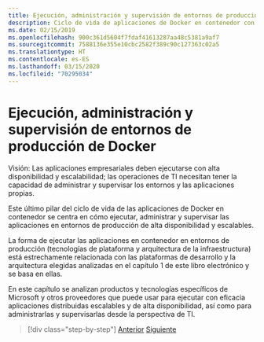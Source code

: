 ```yaml
---
title: Ejecución, administración y supervisión de entornos de producción de Docker
description: Ciclo de vida de aplicaciones de Docker en contenedor con la plataforma y las herramientas de Microsoft
ms.date: 02/15/2019
ms.openlocfilehash: 900c361d5604f7fdaf41613287aa48c5381a9af7
ms.sourcegitcommit: 7588136e355e10cbc2582f389c90c127363c02a5
ms.translationtype: HT
ms.contentlocale: es-ES
ms.lasthandoff: 03/15/2020
ms.locfileid: "70295034"
---
```

# <a name="run-manage-and-monitor-docker-production-environments"></a>Ejecución, administración y supervisión de entornos de producción de Docker

Visión: Las aplicaciones empresariales deben ejecutarse con alta disponibilidad y escalabilidad; las operaciones de TI necesitan tener la capacidad de administrar y supervisar los entornos y las aplicaciones propias.

Este último pilar del ciclo de vida de las aplicaciones de Docker en contenedor se centra en cómo ejecutar, administrar y supervisar las aplicaciones en entornos de producción de alta disponibilidad y escalables.

La forma de ejecutar las aplicaciones en contenedor en entornos de producción (tecnologías de plataforma y arquitectura de la infraestructura) está estrechamente relacionada con las plataformas de desarrollo y la arquitectura elegidas analizadas en el capítulo 1 de este libro electrónico y se basa en ellas.

En este capítulo se analizan productos y tecnologías específicos de Microsoft y otros proveedores que puede usar para ejecutar con eficacia aplicaciones distribuidas escalables y de alta disponibilidad, así como para administrarlas y supervisarlas desde la perspectiva de TI.

>[!div class="step-by-step"]
>[Anterior](../docker-devops-workflow/create-ci-cd-pipelines-azure-devops-services-aspnetcore-kubernetes.md)
>[Siguiente](run-microservices-based-applications-in-production.md)
